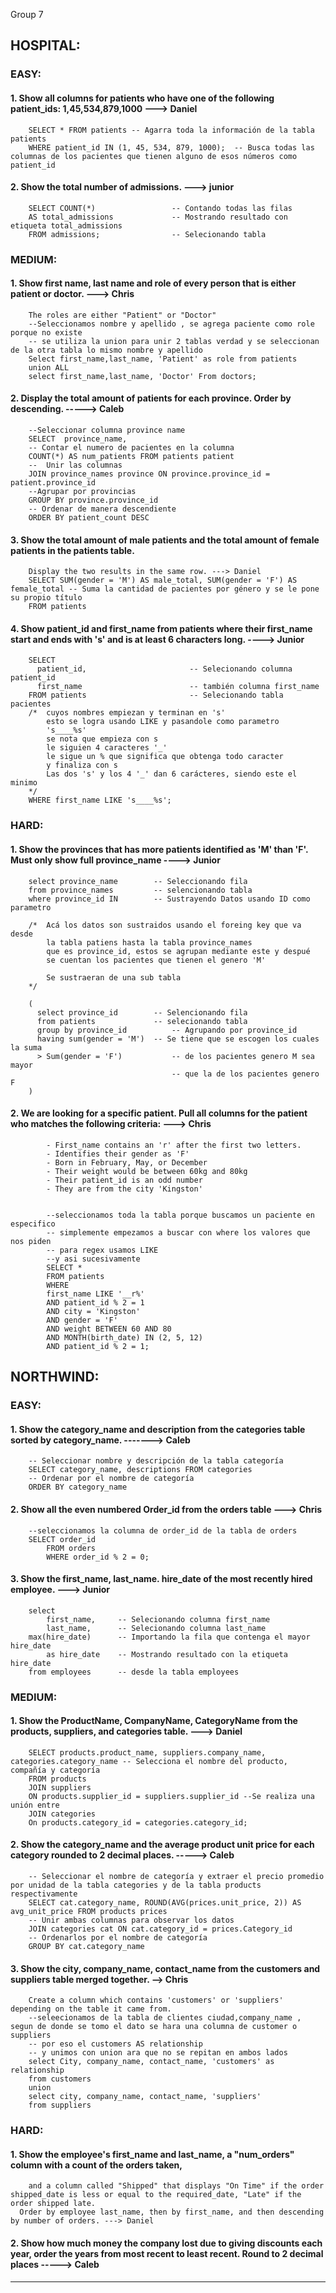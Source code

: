 Group 7

## HOSPITAL:

### EASY:
  
#### 1. Show all columns for patients who have one of the following patient_ids: 1,45,534,879,1000 ---> Daniel

        SELECT * FROM patients -- Agarra toda la información de la tabla patients
        WHERE patient_id IN (1, 45, 534, 879, 1000);  -- Busca todas las columnas de los pacientes que tienen alguno de esos números como patient_id


#### 2. Show the total number of admissions. ---> junior
    
        SELECT COUNT(*) 				-- Contando todas las filas
        AS total_admissions				-- Mostrando resultado con etiqueta total_admissions
        FROM admissions;  				-- Selecionando tabla

### MEDIUM:
    
#### 1. Show first name, last name and role of every person that is either patient or doctor. ---> Chris
        The roles are either "Patient" or "Doctor" 
        --Seleccionamos nombre y apellido , se agrega paciente como role porque no existe
        -- se utiliza la union para unir 2 tablas verdad y se seleccionan de la otra tabla lo mismo nombre y apellido			
        Select first_name,last_name, 'Patient' as role from patients
        union ALL 
        select first_name,last_name, 'Doctor' From doctors;
       
       
       
#### 2. Display the total amount of patients for each province. Order by descending. -----> Caleb
        --Seleccionar columna province name
        SELECT  province_name,
        -- Contar el numero de pacientes en la columna 
        COUNT(*) AS num_patients FROM patients patient
        --  Unir las columnas 
        JOIN province_names province ON province.province_id = patient.province_id
        --Agrupar por provincias 
        GROUP BY province.province_id
        -- Ordenar de manera descendiente
        ORDER BY patient_count DESC
      	
    
#### 3. Show the total amount of male patients and the total amount of female patients in the patients table. 
        Display the two results in the same row. ---> Daniel
        SELECT SUM(gender = 'M') AS male_total, SUM(gender = 'F') AS female_total -- Suma la cantidad de pacientes por género y se le pone su propio título
        FROM patients
        
#### 4. Show patient_id and first_name from patients where their first_name start and ends with 's' and is at least 6 characters long. ----> Junior

        SELECT
          patient_id,						-- Selecionando columna patient_id
          first_name						-- también columna first_name
        FROM patients						-- Selecionando tabla pacientes
        /* 	cuyos nombres empiezan y terminan en 's'
        	esto se logra usando LIKE y pasandole como parametro
            's____%s'
        	se nota que empieza con s
        	le siguien 4 caracteres '_'
        	le sigue un % que significa que obtenga todo caracter
            y finaliza con s
        	Las dos 's' y los 4 '_' dan 6 carácteres, siendo este el minimo
        */
        WHERE first_name LIKE 's____%s';


###	HARD: 
  
#### 1. Show the provinces that has more patients identified as 'M' than 'F'. Must only show full province_name ----> Junior 

        select province_name		-- Seleccionando fila
        from province_names 		-- selencionando tabla
        where province_id IN 		-- Sustrayendo Datos usando ID como parametro

        /* 	Acá los datos son sustraidos usando el foreing key que va desde
        	la tabla patiens hasta la tabla province_names
            que es province_id, estos se agrupan mediante este y despué
            se cuentan los pacientes que tienen el genero 'M'

        	Se sustraeran de una sub tabla
        */

        (
          select province_id		-- Selencionando fila
          from patients				-- selecionando tabla
          group by province_id			-- Agrupando por province_id
          having sum(gender = 'M')	-- Se tiene que se escogen los cuales la suma
          > Sum(gender = 'F')			-- de los pacientes genero M sea mayor
          								-- que la de los pacientes genero F
        )

    
    
    
#### 2. We are looking for a specific patient. Pull all columns for the patient who matches the following criteria: ---> Chris

	        - First_name contains an 'r' after the first two letters.
	        - Identifies their gender as 'F'
	        - Born in February, May, or December
	        - Their weight would be between 60kg and 80kg
	        - Their patient_id is an odd number
	        - They are from the city 'Kingston'


	        --seleccionamos toda la tabla porque buscamos un paciente en especifico
	        -- simplemente empezamos a buscar con where los valores que nos piden
	        -- para regex usamos LIKE
	        --y asi sucesivamente
            SELECT *
            FROM patients
            WHERE
            first_name LIKE '__r%'
            AND patient_id % 2 = 1
            AND city = 'Kingston'
            AND gender = 'F'
            AND weight BETWEEN 60 AND 80
            AND MONTH(birth_date) IN (2, 5, 12)
            AND patient_id % 2 = 1;
  


## NORTHWIND:
### EASY:  
#### 1. Show the category_name and description from the categories table sorted by category_name. -------> Caleb
        -- Seleccionar nombre y descripción de la tabla categoría
        SELECT category_name, descriptions FROM categories
        -- Ordenar por el nombre de categoría
        ORDER BY category_name
    
    
#### 2. Show all the even numbered Order_id from the orders table ---> Chris
    
        --seleccionamos la columna de order_id de la tabla de orders
        SELECT order_id
        	FROM orders
        	WHERE order_id % 2 = 0;
    
    
#### 3. Show the first_name, last_name. hire_date of the most recently hired employee. ---> Junior 
    
        select 
            first_name,		-- Selecionando columna first_name
            last_name,		-- Selecionando columna last_name
        max(hire_date)		-- Importando la fila que contenga el mayor hire_date
        	as hire_date	-- Mostrando resultado con la etiqueta hire_date
        from employees		-- desde la tabla employees

###	MEDIUM:
  	
#### 1. Show the ProductName, CompanyName, CategoryName from the products, suppliers, and categories table. ---> Daniel
    
        SELECT products.product_name, suppliers.company_name, categories.category_name -- Selecciona el nombre del producto, compañía y categoría
        FROM products
        JOIN suppliers
        ON products.supplier_id = suppliers.supplier_id --Se realiza una unión entre 
        JOIN categories 
        On products.category_id = categories.category_id;
#### 2. Show the category_name and the average product unit price for each category rounded to 2 decimal places. -----> Caleb
        -- Seleccionar el nombre de categoría y extraer el precio promedio por unidad de la tabla categories y de la tabla products respectivamente
        SELECT cat.category_name, ROUND(AVG(prices.unit_price, 2)) AS avg_unit_price FROM products prices
        -- Unir ambas columnas para observar los datos
        JOIN categories cat ON cat.category_id = prices.Category_id
        -- Ordenarlos por el nombre de categoría 
        GROUP BY cat.category_name
    	
    	
    
#### 3. Show the city, company_name, contact_name from the customers and suppliers table merged together. --> Chris
        Create a column which contains 'customers' or 'suppliers' depending on the table it came from.
        --seleecionamos de la tabla de clientes ciudad,company_name , segun de donde se tomo el dato se hara una columna de customer o suppliers
        -- por eso el customers AS relationship
        -- y unimos con union ara que no se repitan en ambos lados 
        select City, company_name, contact_name, 'customers' as relationship 
        from customers
        union
        select city, company_name, contact_name, 'suppliers'
        from suppliers

### HARD:
  
#### 1. Show the employee's first_name and last_name, a "num_orders" column with a count of the orders taken, 
    	and a column called "Shipped" that displays "On Time" if the order shipped_date is less or equal to the required_date, "Late" if the order shipped late.
      Order by employee last_name, then by first_name, and then descending by number of orders. ---> Daniel
    
#### 2. Show how much money the company lost due to giving discounts each year, order the years from most recent to least recent. Round to 2 decimal places -----> Caleb
		   






-----------------------------------------------------------------------------------